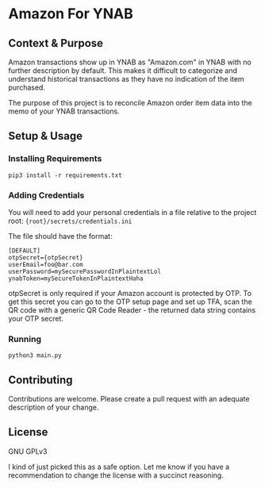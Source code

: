 # Amazon For YNAB

## Context & Purpose

Amazon transactions show up in YNAB as "Amazon.com" in YNAB with no further description by default. This makes it difficult to categorize and understand historical transactions as they have no indication of the item purchased.

The purpose of this project is to reconcile Amazon order item data into the memo of your YNAB transactions.

## Setup & Usage

### Installing Requirements

`pip3 install -r requirements.txt`

### Adding Credentials

You will need to add your personal credentials in a file relative to the project root:
`{root}/secrets/credentials.ini`

The file should have the format:
```
[DEFAULT]
otpSecret={otpSecret}
userEmail=foo@bar.com
userPassword=mySecurePasswordInPlaintextLol
ynabToken=mySecureTokenInPlaintextHaha
```

otpSecret is only required if your Amazon account is protected by OTP. To get this secret you can go to the OTP setup page and set up TFA, scan the QR code with a generic QR Code Reader - the returned data string contains your OTP secret.

### Running

`python3 main.py`

## Contributing

Contributions are welcome. Please create a pull request with an adequate description of your change.


## License

GNU GPLv3

I kind of just picked this as a safe option. Let me know if you have a recommendation to change the license with a succinct reasoning.